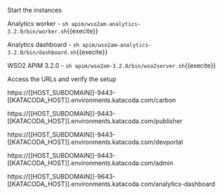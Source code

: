 Start the instances

Analytics worker - `sh apim/wso2am-analytics-3.2.0/bin/worker.sh`{{execite}}

Analytics dashboard - `sh apim/wso2am-analytics-3.2.0/bin/dashboard.sh`{{execite}}

WSO2 APIM 3.2.0 - `sh apim/wso2am-3.2.0/bin/wso2server.sh`{{execite}}

Access the URLs and verify the setup


https://[[HOST_SUBDOMAIN]]-9443-[[KATACODA_HOST]].environments.katacoda.com/carbon

https://[[HOST_SUBDOMAIN]]-9443-[[KATACODA_HOST]].environments.katacoda.com/publisher

https://[[HOST_SUBDOMAIN]]-9443-[[KATACODA_HOST]].environments.katacoda.com/devportal

https://[[HOST_SUBDOMAIN]]-9443-[[KATACODA_HOST]].environments.katacoda.com/admin

https://[[HOST_SUBDOMAIN]]-9643-[[KATACODA_HOST]].environments.katacoda.com/analytics-dashboard
